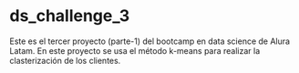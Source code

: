 # ds_challenge_3
Este es el tercer proyecto (parte-1) del bootcamp en data science de Alura Latam. En este proyecto se usa el método k-means para realizar la clasterización de los clientes.
